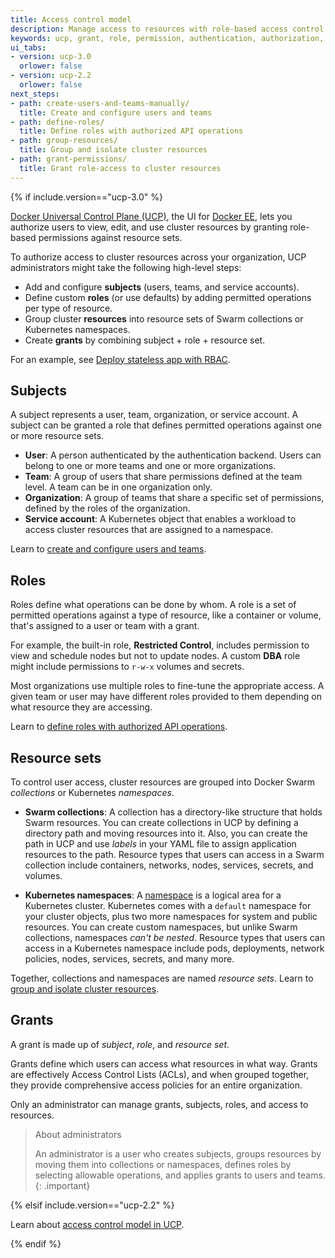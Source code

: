 ```yaml
---
title: Access control model
description: Manage access to resources with role-based access control.
keywords: ucp, grant, role, permission, authentication, authorization, resource, namespace, Kubernetes
ui_tabs:
- version: ucp-3.0
  orlower: false
- version: ucp-2.2
  orlower: false
next_steps:
- path: create-users-and-teams-manually/
  title: Create and configure users and teams
- path: define-roles/
  title: Define roles with authorized API operations
- path: group-resources/
  title: Group and isolate cluster resources
- path: grant-permissions/
  title: Grant role-access to cluster resources
---
```

{% if include.version=="ucp-3.0" %}

[Docker Universal Control Plane (UCP)](../index.md),
the UI for [Docker EE](https://www.docker.com/enterprise-edition), lets you
authorize users to view, edit, and use cluster resources by granting role-based
permissions against resource sets.

To authorize access to cluster resources across your organization, UCP
administrators might take the following high-level steps:

- Add and configure **subjects** (users, teams, and service accounts).
- Define custom **roles** (or use defaults) by adding permitted operations per
  type of resource.
- Group cluster **resources** into resource sets of Swarm collections or
  Kubernetes namespaces.
- Create **grants** by combining subject + role + resource set.

For an example, see [Deploy stateless app with RBAC](deploy-stateless-app.md).

## Subjects

A subject represents a user, team, organization, or service account. A subject
can be granted a role that defines permitted operations against one or more
resource sets.

- **User**: A person authenticated by the authentication backend. Users can
  belong to one or more teams and one or more organizations.
- **Team**: A group of users that share permissions defined at the team level. A
  team can be in one organization only.
- **Organization**: A group of teams that share a specific set of permissions,
  defined by the roles of the organization.
- **Service account**: A Kubernetes object that enables a workload to access
  cluster resources that are assigned to a namespace.

Learn to [create and configure users and teams](create-users-and-teams-manually.md).

## Roles

Roles define what operations can be done by whom. A role is a set of permitted
operations against a type of resource, like a container or volume, that's
assigned to a user or team with a grant.

For example, the built-in role, **Restricted Control**, includes permission to
view and schedule nodes but not to update nodes. A custom **DBA** role might
include permissions to `r-w-x` volumes and secrets.

Most organizations use multiple roles to fine-tune the appropriate access. A
given team or user may have different roles provided to them depending on what
resource they are accessing.

Learn to [define roles with authorized API operations](define-roles.md).

## Resource sets

To control user access, cluster resources are grouped into Docker Swarm
*collections* or Kubernetes *namespaces*.

- **Swarm collections**: A collection has a directory-like structure that holds
  Swarm resources. You can create collections in UCP by defining a directory path
  and moving resources into it. Also, you can create the path in UCP and use
  *labels* in your YAML file to assign application resources to the path.
  Resource types that users can access in a Swarm collection include containers,
  networks, nodes, services, secrets, and volumes.

- **Kubernetes namespaces**: A
[namespace](https://v1-8.docs.kubernetes.io/docs/concepts/overview/working-with-objects/namespaces/)
  is a logical area for a Kubernetes cluster. Kubernetes comes with a `default`
  namespace for your cluster objects, plus two more namespaces for system and
  public resources. You can create custom namespaces, but unlike Swarm
  collections, namespaces _can't be nested_. Resource types that users can
  access in a Kubernetes namespace include pods, deployments, network policies,
  nodes, services, secrets, and many more.

Together, collections and namespaces are named *resource sets*. Learn to
[group and isolate cluster resources](group-resources.md).

## Grants

A grant is made up of *subject*, *role*, and *resource set*.

Grants define which users can access what resources in what way. Grants are
effectively Access Control Lists (ACLs), and when grouped together, they
provide comprehensive access policies for an entire organization.

Only an administrator can manage grants, subjects, roles, and access to
resources.

> About administrators
>
> An administrator is a user who creates subjects, groups resources by moving them
> into collections or namespaces, defines roles by selecting allowable operations,
> and applies grants to users and teams.
{: .important}

{% elsif include.version=="ucp-2.2" %}

Learn about [access control model in UCP](/datacenter/ucp/2.2/guides/access-control/index.md).

{% endif %}
